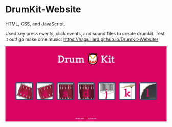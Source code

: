 # DrumKit-Website
HTML, CSS, and JavaScript. 

Used key press events, click events, and sound files to create drumkit. 
Test it out! go make ome music: https://haguillard.github.io/DrumKit-Website/

![](images/drumkit.PNG)
